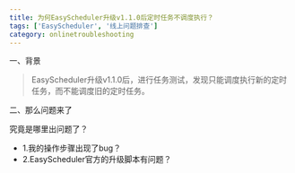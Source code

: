 ```yaml
---
title: 为何EasyScheduler升级v1.1.0后定时任务不调度执行？
tags: ['EasyScheduler', '线上问题排查']
category: onlinetroubleshooting
---
```


一、背景

> EasyScheduler升级v1.1.0后，进行任务测试，发现只能调度执行新的定时任务，而不能调度旧的定时任务。

二、那么问题来了

究竟是哪里出问题了？
- 1.我的操作步骤出现了bug？
- 2.EasyScheduler官方的升级脚本有问题？
